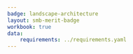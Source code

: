 ```yaml
---
badge: landscape-architecture
layout: smb-merit-badge
workbook: true
data:
    requirements: ../requirements.yaml
---
```

